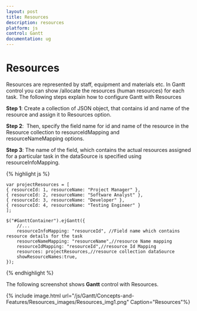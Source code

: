 ```yaml
---
layout: post
title: Resources
description: resources
platform: js
control: Gantt
documentation: ug
---
```


# Resources

Resources are represented by staff, equipment and materials etc. In Gantt control you can show /allocate the resources (human resources) for each task. The following steps explain how to configure Gantt with Resources

**Step 1**: Create a collection of JSON object, that contains id and name of the resource and assign it to Resources option.

**Step 2**:  Then, specify the field name for id and name of the resource in the Resource collection to resourceIdMapping and resourceNameMapping options. 

**Step 3**: The name of the field, which contains the actual resources assigned for a particular task in the dataSource is specified using resourceInfoMapping.

{% highlight js %}


    var projectResources = [
    { resourceId: 1, resourceName: "Project Manager" },
    { resourceId: 2, resourceName: "Software Analyst" },
    { resourceId: 3, resourceName: "Developer" },
    { resourceId: 4, resourceName: "Testing Engineer" }
    ];

    $("#GanttContainer").ejGantt({
        //...
        resourceInfoMapping: "resourceId", //Field name which contains resource details for the task
        resourceNameMapping: "resourceName",//resource Name mapping
        resourceIdMapping: "resourceId",//resource Id Mapping
        resources: projectResources,//resource collection dataSource
        showResourceNames:true,
    });


{% endhighlight %}



The following screenshot shows **Gantt** control with Resources.

{% include image.html url="/js/Gantt/Concepts-and-Features/Resources_images/Resources_img1.png" Caption="Resources"%}

